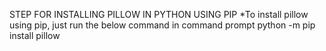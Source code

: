 STEP FOR INSTALLING PILLOW IN PYTHON USING PIP
*To install pillow using pip, just run the below command in command prompt
python -m pip install pillow

